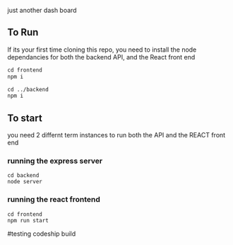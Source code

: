 just another dash board


## To Run

If its your first time cloning this repo, you need to install the node dependancies for both the backend API, and the React front end

```md
cd frontend
npm i

cd ../backend
npm i
```

## To start

you need 2 differnt term instances to run both the API and the REACT front end

### running the express server

```
cd backend
node server
```

### running the react frontend
```
cd frontend
npm run start
```

#testing codeship build